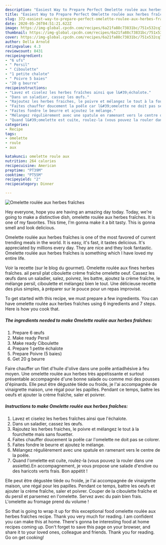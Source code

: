 ```yaml
---
description: "Easiest Way to Prepare Perfect Omelette roulée aux herbes fraîches"
title: "Easiest Way to Prepare Perfect Omelette roulée aux herbes fraîches"
slug: 372-easiest-way-to-prepare-perfect-omelette-roulee-aux-herbes-fraiches
date: 2020-05-26T04:51:21.622Z
image: https://img-global.cpcdn.com/recipes/6a21fa88c73831bc/751x532cq70/omelette-roulee-aux-herbes-fraiches-photo-principale-de-la-recette.jpg
thumbnail: https://img-global.cpcdn.com/recipes/6a21fa88c73831bc/751x532cq70/omelette-roulee-aux-herbes-fraiches-photo-principale-de-la-recette.jpg
cover: https://img-global.cpcdn.com/recipes/6a21fa88c73831bc/751x532cq70/omelette-roulee-aux-herbes-fraiches-photo-principale-de-la-recette.jpg
author: Della Arnold
ratingvalue: 4.3
reviewcount: 8431
recipeingredient:
- "6 ufs"
- " Persil"
- " Ciboulette"
- "1 petite chalote"
- " Poivre 5 baies"
- "20 g beurre"
recipeinstructions:
- "Lavez et ciselez les herbes fraîches ainsi que l&#39;échalote."
- "Dans un saladier, cassez les œufs."
- "Rajoutez les herbes fraiches, le poivre et mélangez le tout à la fourchette mais sans fouetter."
- "Faites chauffer doucement la poêle car l&#39;omelette ne doit pas se colorer."
- "Faites fondre le beurre et ajoutez le mélange."
- "Mélangez régulièrement avec une spatule en ramenant vers le centre de la poêle."
- "Quand l&#39;omelette est cuite, roulez-la (vous pouvez la rouler dans une assiette).En accompagnement, je vous propose une salade d&#39;endive ou des haricots verts frais. Bon appétit !"
categories:
- Recipe
tags:
- omelette
- roule
- aux

katakunci: omelette roule aux 
nutrition: 264 calories
recipecuisine: American
preptime: "PT39M"
cooktime: "PT55M"
recipeyield: "2"
recipecategory: Dinner

---
```



![Omelette roulée aux herbes fraîches](https://img-global.cpcdn.com/recipes/6a21fa88c73831bc/751x532cq70/omelette-roulee-aux-herbes-fraiches-photo-principale-de-la-recette.jpg)

Hey everyone, hope you are having an amazing day today. Today, we're going to make a distinctive dish, omelette roulée aux herbes fraîches. It is one of my favorites. This time, I'm gonna make it a bit tasty. This is gonna smell and look delicious.

Omelette roulée aux herbes fraîches is one of the most favored of current trending meals in the world. It is easy, it's fast, it tastes delicious. It's appreciated by millions every day. They are nice and they look fantastic. Omelette roulée aux herbes fraîches is something which I have loved my entire life.

Voir la recette (sur le blog du gourmet). Omelette roulée aux fines herbes fraîches. ail persil plat ciboulette crème fraîche omelette oeuf. Cassez les œufs dans un saladier, salez, poivrez, les battre, ajoutez la crème fraîche, le mélange persil, ciboulette et mélangez bien le tout. Une délicieuse recette des plus simples, à préparer sur le pouce pour un repas improvisé.


To get started with this recipe, we must prepare a few ingredients. You can have omelette roulée aux herbes fraîches using 6 ingredients and 7 steps. Here is how you cook that.

<!--inarticleads1-->

##### The ingredients needed to make Omelette roulée aux herbes fraîches:

1. Prepare 6 œufs
1. Make ready  Persil
1. Make ready  Ciboulette
1. Prepare 1 petite échalote
1. Prepare  Poivre (5 baies)
1. Get 20 g beurre


Faire chauffer un filet d&#39;huile d&#39;olive dans une poêle antiadhésive à feu moyen. Une omelette roulée aux herbes très appétissante et surtout présentable accompagnée d&#39;une bonne salade ou comme moi des pousses d&#39;épinards. Elle peut être dégustée tiède ou froide, je l&#39;ai accompagnée de vinaigrette maison, une régal pour les papilles. Pendant ce temps, battre les oeufs et ajouter la crème fraîche, saler et poivrer. 

<!--inarticleads2-->

##### Instructions to make Omelette roulée aux herbes fraîches:

1. Lavez et ciselez les herbes fraîches ainsi que l&#39;échalote.
1. Dans un saladier, cassez les œufs.
1. Rajoutez les herbes fraiches, le poivre et mélangez le tout à la fourchette mais sans fouetter.
1. Faites chauffer doucement la poêle car l&#39;omelette ne doit pas se colorer.
1. Faites fondre le beurre et ajoutez le mélange.
1. Mélangez régulièrement avec une spatule en ramenant vers le centre de la poêle.
1. Quand l&#39;omelette est cuite, roulez-la (vous pouvez la rouler dans une assiette).En accompagnement, je vous propose une salade d&#39;endive ou des haricots verts frais. Bon appétit !


Elle peut être dégustée tiède ou froide, je l&#39;ai accompagnée de vinaigrette maison, une régal pour les papilles. Pendant ce temps, battre les oeufs et ajouter la crème fraîche, saler et poivrer. Couper de la ciboulette fraîche et du persil et parsemez en l&#39;omelette. Servez avec du pain bien frais. L&#39;omelette au fromage prend du volume ! 

So that is going to wrap it up for this exceptional food omelette roulée aux herbes fraîches recipe. Thank you very much for reading. I am confident you can make this at home. There's gonna be interesting food at home recipes coming up. Don't forget to save this page on your browser, and share it to your loved ones, colleague and friends. Thank you for reading. Go on get cooking!
